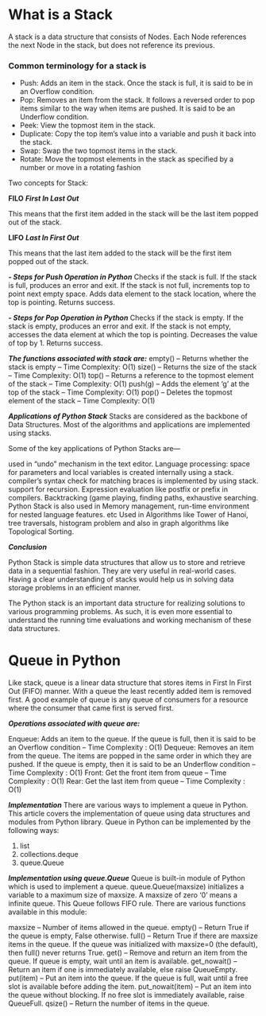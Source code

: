 # What is a Stack
A stack is a data structure that consists of Nodes. Each Node references the next Node in the stack, but does not reference its previous.

### Common terminology for a stack is
- Push: Adds an item in the stack. Once the stack is full, it is said to be in an Overflow condition.
- Pop: Removes an item from the stack. It follows a reversed order to pop items similar to the way when items are pushed. It is said to be an Underflow condition.
- Peek: View the topmost item in the stack.
- Duplicate: Copy the top item’s value into a variable and push it back into the stack.
- Swap: Swap the two topmost items in the stack.
- Rotate: Move the topmost elements in the stack as specified by a number or move in a rotating fashion


Two concepts for Stack:

**FILO**
***First In Last Out***

This means that the first item added in the stack will be the last item popped out of the stack.

**LIFO**
***Last In First Out***

This means that the last item added to the stack will be the first item popped out of the stack.

***- Steps for Push Operation in Python***
Checks if the stack is full.
If the stack is full, produces an error and exit.
If the stack is not full, increments top to point next empty space.
Adds data element to the stack location, where the top is pointing.
Returns success.

***- Steps for Pop Operation in Python***
Checks if the stack is empty.
If the stack is empty, produces an error and exit.
If the stack is not empty, accesses the data element at which the top is pointing.
Decreases the value of top by 1.
Returns success.

***The functions associated with stack are:***
empty() – Returns whether the stack is empty – Time Complexity: O(1)
size() – Returns the size of the stack – Time Complexity: O(1)
top() – Returns a reference to the topmost element of the stack – Time Complexity: O(1)
push(g) – Adds the element ‘g’ at the top of the stack – Time Complexity: O(1)
pop() – Deletes the topmost element of the stack – Time Complexity: O(1)

***Applications of Python Stack***
Stacks are considered as the backbone of Data Structures. Most of the algorithms and applications are implemented using stacks.

Some of the key applications of Python Stacks are—

used in “undo” mechanism in the text editor.
Language processing:
space for parameters and local variables is created internally using a stack.
compiler’s syntax check for matching braces is implemented by using stack.
support for recursion.
Expression evaluation like postfix or prefix in compilers.
Backtracking (game playing, finding paths, exhaustive searching.
Python Stack is also used in Memory management, run-time environment for nested language features. etc
Used in Algorithms like Tower of Hanoi, tree traversals, histogram problem and also in graph algorithms like Topological Sorting.

***Conclusion***

Python Stack is simple data structures that allow us to store and retrieve data in a sequential fashion. They are very useful in real-world cases. Having a clear understanding of stacks would help us in solving data storage problems in an efficient manner.

The Python stack is an important data structure for realizing solutions to various programming problems. As such, it is even more essential to understand the running time evaluations and working mechanism of these data structures.

# Queue in Python
Like stack, queue is a linear data structure that stores items in First In First Out (FIFO) manner. With a queue the least recently added item is removed first. A good example of queue is any queue of consumers for a resource where the consumer that came first is served first.

***Operations associated with queue are:*** 
 

Enqueue: Adds an item to the queue. If the queue is full, then it is said to be an Overflow condition – Time Complexity : O(1)
Dequeue: Removes an item from the queue. The items are popped in the same order in which they are pushed. If the queue is empty, then it is said to be an Underflow condition – Time Complexity : O(1)
Front: Get the front item from queue – Time Complexity : O(1)
Rear: Get the last item from queue – Time Complexity : O(1)
 

***Implementation***
There are various ways to implement a queue in Python. This article covers the implementation of queue using data structures and modules from Python library.
Queue in Python can be implemented by the following ways:
 

1. list
2. collections.deque
3. queue.Queue


***Implementation using queue.Queue***
Queue is built-in module of Python which is used to implement a queue. queue.Queue(maxsize) initializes a variable to a maximum size of maxsize. A maxsize of zero ‘0’ means a infinite queue. This Queue follows FIFO rule. 
There are various functions available in this module: 
 

maxsize – Number of items allowed in the queue.
empty() – Return True if the queue is empty, False otherwise.
full() – Return True if there are maxsize items in the queue. If the queue was initialized with maxsize=0 (the default), then full() never returns True.
get() – Remove and return an item from the queue. If queue is empty, wait until an item is available.
get_nowait() – Return an item if one is immediately available, else raise QueueEmpty.
put(item) – Put an item into the queue. If the queue is full, wait until a free slot is available before adding the item.
put_nowait(item) – Put an item into the queue without blocking. If no free slot is immediately available, raise QueueFull.
qsize() – Return the number of items in the queue.
 
